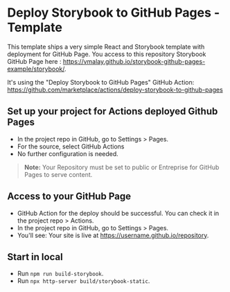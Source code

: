 # Deploy Storybook to GitHub Pages - Template


This template ships a very simple React and Storybook template with deployment for GitHub Page. You access to this repository Storybook GitHub Page here : https://vmalay.github.io/storybook-github-pages-example/storybook/. 

It's using the "Deploy Storybook to GitHub Pages" GitHub Action: https://github.com/marketplace/actions/deploy-storybook-to-github-pages

## Set up your project for Actions deployed Github Pages
- In the project repo in GitHub, go to Settings > Pages.
- For the source, select GitHub Actions
- No further configuration is needed.

> **Note:** Your Repository must be set to public or Entreprise for GitHub Pages to serve content.

## Access to your GitHub Page
- GitHub Action for the deploy should be successful. You can check it in the project repo > Actions.  
- In the project repo in GitHub, go to Settings > Pages.
- You'll see: Your site is live at https://username.github.io/repository.

## Start in local
- Run `npm run build-storybook`.
- Run `npx http-server build/storybook-static`.
